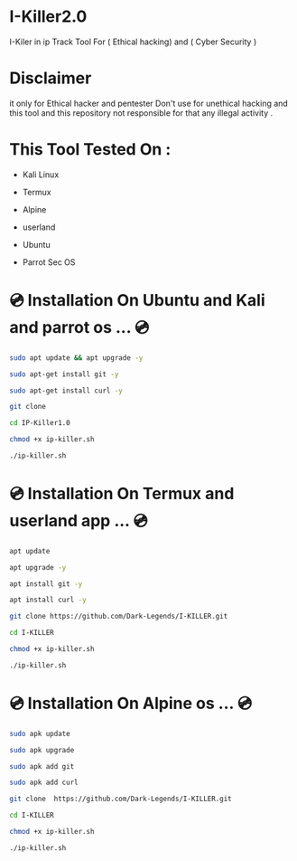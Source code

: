# I-Killer2.0
I-Kiler in ip Track Tool For ( Ethical hacking) and ( Cyber Security )


# Disclaimer
it only for Ethical hacker and pentester Don't use for unethical hacking and this tool and this repository not responsible for that any illegal activity  .


# This Tool Tested On :

- Kali Linux

- Termux

- Alpine

- userland 

- Ubuntu

- Parrot Sec OS


#  💿  Installation On Ubuntu and Kali and parrot os  ... 💿
```bash
sudo apt update && apt upgrade -y
```
```bash
sudo apt-get install git -y
```
```bash
sudo apt-get install curl -y
```
```bash
git clone 
```

```bash
cd IP-Killer1.0
```
```bash
chmod +x ip-killer.sh
```
```bash
./ip-killer.sh
```
#   💿  Installation On Termux and userland app ...  💿
```bash
apt update 
```
```bash
apt upgrade -y
```
```bash
apt install git -y
```
```bash
apt install curl -y
```
```bash
git clone https://github.com/Dark-Legends/I-KILLER.git
```
```bash
cd I-KILLER
```

```bash
chmod +x ip-killer.sh
```
```bash
./ip-killer.sh
```

 #  💿  Installation On Alpine os ... 💿 
```bash
sudo apk update
```
```bash
sudo apk upgrade
```

```bash
sudo apk add git 
```

```bash
sudo apk add curl
```

```bash
git clone  https://github.com/Dark-Legends/I-KILLER.git
```
```bash
cd I-KILLER
```
```bash
chmod +x ip-killer.sh
```
```bash
./ip-killer.sh
```
